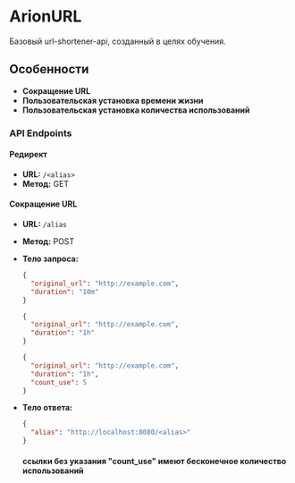 # ArionURL

Базовый url-shortener-api, созданный в целях обучения.

## Особенности

- **Сокращение URL**
- **Пользовательская установка времени жизни**
- **Пользовательская установка количества использований**

### API Endpoints

#### Редирект

- **URL:** `/<alias>`
- **Метод:** GET

#### Сокращение URL

- **URL:** `/alias`
- **Метод:** POST
- **Тело запроса:**

  ```json
  {
    "original_url": "http://example.com",
    "duration": "10m"
  }
  ```
  ```json
  {
    "original_url": "http://example.com",
    "duration": "1h"
  }
  ```
  ```json
  {
    "original_url": "http://example.com",
    "duration": "1h",
    "count_use": 5 
  }
  ```
  
- **Тело ответа:**
  ```json
  {
    "alias": "http://localhost:8080/<alias>"
  }
  ```
  #### ссылки без указания "count_use" имеют бесконечное количество использований